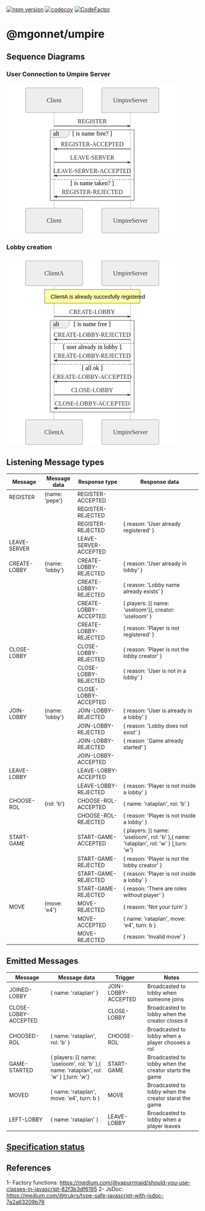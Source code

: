 [![npm version](https://badge.fury.io/js/%40mgonnet%2Fumpire.svg)](https://badge.fury.io/js/%40mgonnet%2Fumpire)
[![codecov](https://codecov.io/gh/mgonnet/umpire/branch/master/graph/badge.svg)](https://codecov.io/gh/mgonnet/umpire)
[![CodeFactor](https://www.codefactor.io/repository/github/mgonnet/umpire/badge)](https://www.codefactor.io/repository/github/mgonnet/umpire)

# @mgonnet/umpire

## Sequence Diagrams

### User Connection to Umpire Server
![User Connection](./doc/sequenceDiagramsPng/userConnection.png)

### Lobby creation
![Lobby Creation](./doc/sequenceDiagramsPng/lobbyCreation.png)

## Listening Message types

| Message       |Message data     | Response type         | Response data |
| ------------- | -------------   |-----------------------|---------------|
| REGISTER      | {name: 'pepe'}  | REGISTER-ACCEPTED     |               |
|               |                 | REGISTER-REJECTED     |               |
|               |                 | REGISTER-REJECTED     | { reason: 'User already registered' } |
| LEAVE-SERVER  |                 | LEAVE-SERVER-ACCEPTED |               |
| CREATE-LOBBY  | {name: 'lobby'} | CREATE-LOBBY-REJECTED | { reason: 'User already in lobby' } |
|               |                 | CREATE-LOBBY-REJECTED | { reason: 'Lobby name already exists' } |
|               |                 | CREATE-LOBBY-ACCEPTED | { players: [{ name: 'useloom'}], creator: 'useloom' } |
|               |                 | CREATE-LOBBY-REJECTED | { reason: 'Player is not registered' } |
| CLOSE-LOBBY   |                 | CLOSE-LOBBY-REJECTED  | { reason: 'Player is not the lobby creator' } |
|               |                 | CLOSE-LOBBY-REJECTED  | { reason: 'User is not in a lobby' } |
|               |                 | CLOSE-LOBBY-ACCEPTED  |               |
| JOIN-LOBBY    | {name: 'lobby'} | JOIN-LOBBY-REJECTED   | { reason: 'User is already in a lobby' } |
|               |                 | JOIN-LOBBY-REJECTED   | { reason: 'Lobby does not exist' } |
|               |                 | JOIN-LOBBY-REJECTED   | { reason: 'Game already started' } |
|               |                 | JOIN-LOBBY-ACCEPTED   |               |
| LEAVE-LOBBY   |                 | LEAVE-LOBBY-ACCEPTED  |               |
|               |                 | LEAVE-LOBBY-REJECTED  | { reason: 'Player is not inside a lobby' } |
| CHOOSE-ROL    | {rol: 'b'}      | CHOOSE-ROL-ACCEPTED   | { name: 'rataplan', rol: 'b' } |
|               |                 | CHOOSE-ROL-REJECTED   | { reason: 'Player is not inside a lobby' } |
| START-GAME    |                 | START-GAME-ACCEPTED   | { players: [{ name: 'useloom', rol: 'b' },{ name: 'rataplan', rol: 'w' } ],turn: 'w'} |
|               |                 | START-GAME-REJECTED   | { reason: 'Player is not the lobby creator' } |
|               |                 | START-GAME-REJECTED   | { reason: 'Player is not inside a lobby' } |
|               |                 | START-GAME-REJECTED   | { reason: 'There are roles without player' } |
| MOVE          | {move: 'e4'}    | MOVE-REJECTED         | { reason: 'Not your turn' } |
|               |                 | MOVE-ACCEPTED         | { name: 'rataplan', move: 'e4', turn: b } |
|               |                 | MOVE-REJECTED         | { reason: 'Invalid move' } |

## Emitted Messages
| Message              | Message data                                                                          | Trigger              | Notes |
|----------------------|---------------------------------------------------------------------------------------|----------------------|-------|
| JOINED-LOBBY         | { name: 'rataplan' }                                                                  | JOIN-LOBBY-ACCEPTED  | Broadcasted to lobby when someone joins      |
| CLOSE-LOBBY-ACCEPTED |                                                                                       | CLOSE-LOBBY          | Broadcasted to lobby when the creator closes it |
| CHOOSED-ROL          | { name: 'rataplan', rol: 'b' }                                                        | CHOOSE-ROL           | Broadcasted to lobby when a player chooses a rol |
| GAME-STARTED         | { players: [{ name: 'useloom', rol: 'b' },{ name: 'rataplan', rol: 'w' } ],turn: 'w'} | START-GAME           | Broadcasted to lobby when the creator starts the game |
| MOVED                | { name: 'rataplan', move: 'e4', turn: b }                                             | MOVE                 | Broadcasted to lobby when the creator starst the game |
| LEFT-LOBBY           | { name: 'rataplan' }                                                                  | LEAVE-LOBBY          | Broadcasted to lobby when a player leaves |


## [Specification status](doc/specStatus.md)

## References
1- Factory functions: https://medium.com/@vapurrmaid/should-you-use-classes-in-javascript-82f3b3df6195 
2- JsDoc: https://medium.com/@trukrs/type-safe-javascript-with-jsdoc-7a2a63209b76